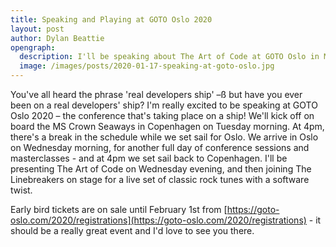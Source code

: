 ```yaml
---
title: Speaking and Playing at GOTO Oslo 2020
layout: post
author: Dylan Beattie
opengraph: 
  description: I'll be speaking about The Art of Code at GOTO Oslo in March.
  image: /images/posts/2020-01-17-speaking-at-goto-oslo.jpg
---
```

You've all heard the phrase 'real developers ship' –ß but have you ever been on a real developers' ship? I'm really excited to be speaking at GOTO Oslo 2020 – the conference that's taking place on a ship! We'll kick off on board the MS Crown Seaways in Copenhagen on Tuesday morning. At 4pm, there's a break in the schedule while we set sail for Oslo. We arrive in Oslo on Wednesday morning, for another full day of conference sessions and masterclasses - and at 4pm we set sail back to Copenhagen. I'll be presenting The Art of Code on Wednesday evening, and then joining The Linebreakers on stage for a live set of classic rock tunes with a software twist.

Early bird tickets are on sale until February 1st from [https://goto-oslo.com/2020/registrations](https://goto-oslo.com/2020/registrations) - it should be a really great event and I'd love to see you there. 